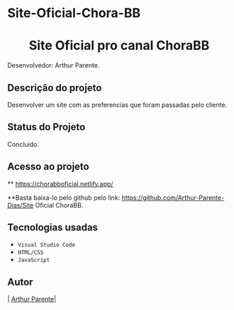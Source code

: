 # Site-Oficial-Chora-BB

<h1 align="center"> Site Oficial pro canal ChoraBB </h1>

Desenvolvedor: Arthur Parente.

## Descrição do projeto

Desenvolver um site com as preferencias que foram passadas pelo cliente.

## Status do Projeto

Concluido.

## Acesso ao projeto

** https://chorabboficial.netlify.app/

**Basta baixa-lo pelo github pelo link: https://github.com/Arthur-Parente-Dias/Site Oficial ChoraBB.

## Tecnologias usadas

- `Visual Studio Code`
- `HTML/CSS`
- `JavaScript`

## Autor

| [Arthur Parente</sub>](https://github.com/arthurparente26)|
